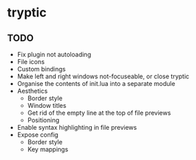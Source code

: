 # tryptic

## TODO
- Fix plugin not autoloading
- File icons
- Custom bindings
- Make left and right windows not-focuseable, or close tryptic
- Organise the contents of init.lua into a separate module
- Aesthetics
    - Border style
    - Window titles
    - Get rid of the empty line at the top of file previews
    - Positioning
- Enable syntax highlighting in file previews
- Expose config
    - Border style
    - Key mappings


